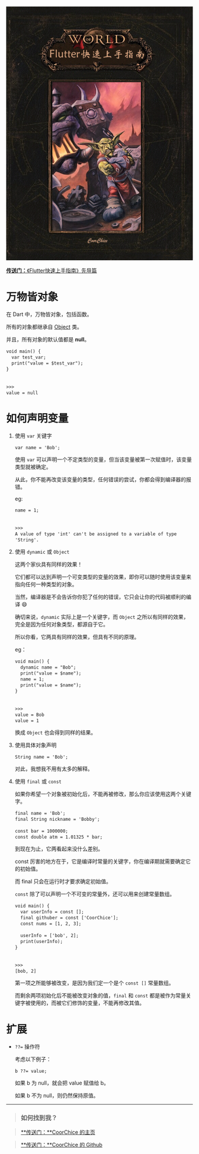 [![](https://raw.githubusercontent.com/chenBingX/img/master/Flutter/Flutter快速上手指南封面2.JPG)](https://juejin.im/post/5c8f8e62e51d456a0f23d0fe)

[**传送门：**《Flutter快速上手指南》先导篇](https://juejin.im/post/5c8f8e62e51d456a0f23d0fe)

# 万物皆对象

在 Dart 中，万物皆对象，包括函数。

所有的对象都继承自 [Object](https://api.dartlang.org/stable/2.1.1/dart-core/Object-class.html) 类。

并且，所有对象的默认值都是 **null**。

```
void main() {
  var test_var;
  print("value = $test_var");
}


>>>
value = null
```

# 如何声明变量

1. 使用 `var` 关键字

    ```
    var name = 'Bob';
    ```

    使用 `var` 可以声明一个不定类型的变量，但当该变量被第一次赋值时，该变量类型就被确定。

    从此，你不能再改变该变量的类型，任何错误的尝试，你都会得到编译器的报错。

    eg:

    ```
    name = 1;


    >>>
    A value of type 'int' can't be assigned to a variable of type 'String'.
    ```


2. 使用 `dynamic` 或 `Object`

    这两个家伙具有同样的效果！

    它们都可以达到声明一个可变类型的变量的效果，即你可以随时使用该变量来指向任何一种类型的对象。

    当然，编译器是不会告诉你你犯了任何的错误，它只会让你的代码被顺利的编译 😄

    确切来说，`dynamic` 实际上是一个关键字，而 `Object` 之所以有同样的效果，完全是因为任何对象类型，都源自于它。

    所以你看，它两具有同样的效果，但具有不同的原理。

    eg：

    ```
    void main() {
      dynamic name = "Bob";
      print("value = $name");
      name = 1;
      print("value = $name");
    }


    >>>
    value = Bob
    value = 1
    ```

    换成 `Object` 也会得到同样的结果。

3. 使用具体对象声明

    ```
    String name = 'Bob';
    ```

    对此，我想我不用有太多的解释。

4. 使用 `final` 或 `const`

    如果你希望一个对象被初始化后，不能再被修改，那么你应该使用这两个关键字。

    ```
    final name = 'Bob';
    final String nickname = 'Bobby';

    const bar = 1000000;
    const double atm = 1.01325 * bar;
    ```

    到现在为止，它两看起来没什么差别。

    const 厉害的地方在于，它是编译时常量的关键字，你在编译期就需要确定它的初始值。

    而 final 只会在运行时才要求确定初始值。

    `const` 除了可以声明一个不可变的常量外，还可以用来创建常量数组。

    ```
    void main() {
      var userInfo = const [];
      final githuber = const ['CoorChice'];
      const nums = [1, 2, 3];

      userInfo = ['bob', 2];
      print(userInfo);
    }


    >>>
    [bob, 2]
    ```

    第一项之所能够被改变，是因为我们定一个是个 `const []` 常量数组。

    而剩余两项初始化后不能被改变对象的值，`final` 和 `const` 都是被作为常量关键字被使用的，而被它们修饰的变量，不能再修改其值。


# 扩展

- `??=` 操作符

    考虑以下例子：

    ```
    b ??= value;
    ```

    如果 b 为 null，就会把 value 赋值给 b。

    如果 b 不为 null，则仍然保持原值。


---

> ### 如何找到我？

> [**传送门：**CoorChice 的主页](https://juejin.im/user/57fc43b67db2a200595ffd94)

> [**传送门：**CoorChice 的 Github](https://github.com/chenBingX)